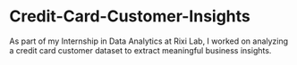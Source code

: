 # Credit-Card-Customer-Insights
As part of my Internship in Data Analytics at Rixi Lab, I worked on analyzing a credit card customer dataset to extract meaningful business insights.
